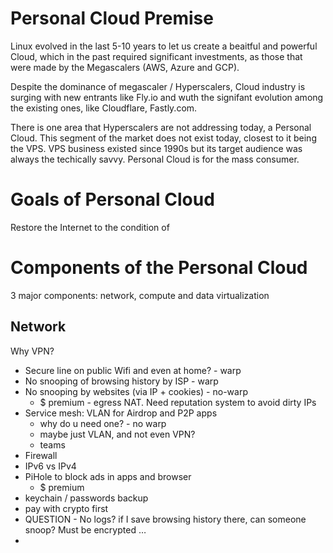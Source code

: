 # Personal Cloud Premise
Linux evolved in the last 5-10 years to let us create a beaitful and powerful Cloud, which in the past required significant investments, as those that were made by the Megascalers (AWS, Azure and GCP).

Despite the dominance of megascaler / Hyperscalers, Cloud industry is surging with new entrants like Fly.io and wuth the signifant evolution among the existing ones, like Cloudflare, Fastly.com.

There is one area that Hyperscalers are not addressing today, a Personal Cloud. 
This segment of the market does not exist today, closest to it being the VPS. VPS business existed since 1990s but its target audience was always the techically savvy. Personal Cloud is for the mass consumer.

# Goals of Personal Cloud
Restore the Internet to the condition of  

# Components of the Personal Cloud
3 major components: network, compute and data virtualization

## Network

Why VPN?
- Secure line on public Wifi and even at home? - warp
- No snooping of browsing history by ISP - warp
- No snooping by websites (via IP + cookies) - no-warp
    - $ premium  - egress NAT. Need reputation system to avoid dirty IPs
- Service mesh: VLAN for Airdrop and P2P apps
    - why do u need one? - no warp
    - maybe just VLAN, and not even VPN? 
    - teams 
- Firewall
- IPv6 vs IPv4
- PiHole to block ads in apps and browser
    - $ premium 
- keychain / passwords backup
- pay with crypto first 
- QUESTION - No logs? if I save browsing history there, can someone snoop? Must be encrypted …
- 


